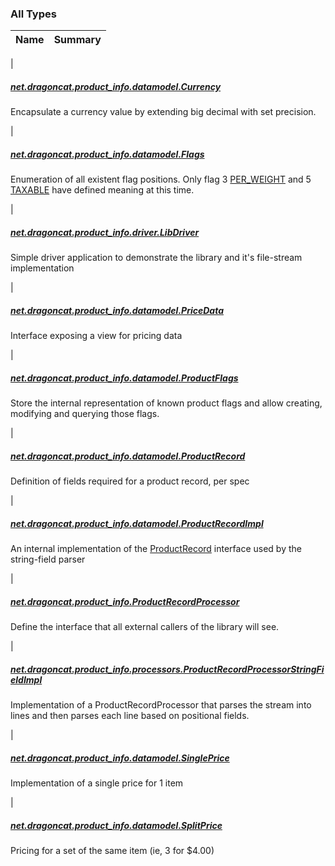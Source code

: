

### All Types

| Name | Summary |
|---|---|
|

##### [net.dragoncat.product_info.datamodel.Currency](../net.dragoncat.product_info.datamodel/-currency/index.md)

Encapsulate a currency value by extending big decimal with set precision.


|

##### [net.dragoncat.product_info.datamodel.Flags](../net.dragoncat.product_info.datamodel/-flags/index.md)

Enumeration of all existent flag positions.  Only flag 3 [PER_WEIGHT](../net.dragoncat.product_info.datamodel/-flags/-p-e-r_-w-e-i-g-h-t.md) and 5 [TAXABLE](../net.dragoncat.product_info.datamodel/-flags/-t-a-x-a-b-l-e.md) have
defined meaning at this time.


|

##### [net.dragoncat.product_info.driver.LibDriver](../net.dragoncat.product_info.driver/-lib-driver/index.md)

Simple driver application to demonstrate the library and it's file-stream
implementation


|

##### [net.dragoncat.product_info.datamodel.PriceData](../net.dragoncat.product_info.datamodel/-price-data/index.md)

Interface exposing a view for pricing data


|

##### [net.dragoncat.product_info.datamodel.ProductFlags](../net.dragoncat.product_info.datamodel/-product-flags/index.md)

Store the internal representation of known product flags and allow creating, modifying and querying
those flags.


|

##### [net.dragoncat.product_info.datamodel.ProductRecord](../net.dragoncat.product_info.datamodel/-product-record/index.md)

Definition of fields required for a product record, per spec


|

##### [net.dragoncat.product_info.datamodel.ProductRecordImpl](../net.dragoncat.product_info.datamodel/-product-record-impl/index.md)

An internal implementation of the [ProductRecord](../net.dragoncat.product_info.datamodel/-product-record/index.md) interface used by the string-field parser


|

##### [net.dragoncat.product_info.ProductRecordProcessor](../net.dragoncat.product_info/-product-record-processor/index.md)

Define the interface that all external callers of the library will see.


|

##### [net.dragoncat.product_info.processors.ProductRecordProcessorStringFieldImpl](../net.dragoncat.product_info.processors/-product-record-processor-string-field-impl/index.md)

Implementation of a ProductRecordProcessor that parses the stream into
lines and then parses each line based on positional fields.


|

##### [net.dragoncat.product_info.datamodel.SinglePrice](../net.dragoncat.product_info.datamodel/-single-price/index.md)

Implementation of a single price for 1 item


|

##### [net.dragoncat.product_info.datamodel.SplitPrice](../net.dragoncat.product_info.datamodel/-split-price/index.md)

Pricing for a set of the same item (ie, 3 for $4.00)


